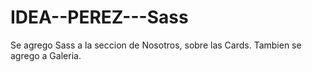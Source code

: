 # IDEA--PEREZ---Sass

Se agrego Sass a la seccion de Nosotros, sobre las Cards. Tambien se agrego a Galeria.
